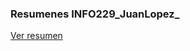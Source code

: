### Resumenes INFO229_JuanLopez_
[Ver resumen](https://docs.google.com/document/d/1pyoR2nKoz6yE2-vvDzSNADO_p6MhDD6SGzhlNkCAQDQ/edit)
